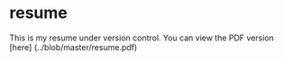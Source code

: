 # resume
This is my resume under version control.  You can view the PDF version [here] (../blob/master/resume.pdf)

